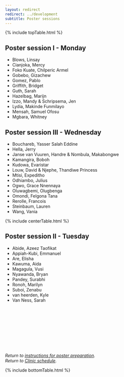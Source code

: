 ```yaml
---
layout: redirect
redirect: ../development
subtitle: Poster sessions
---
```


{% include topTable.html %}

## Poster session I - Monday
- Blows, Linsay
- Cianjoka, Mercy
- Foko Kuate, Chilperic Armel
- Gobebo, Gizachew
- Gomez, Pablo
- Griffith, Bridget
- Guth, Sarah
- Hazelbag, Marijn
- Izzo, Mandy & Schripsema, Jen
- Lydia, Makinde Funmilayo
- Mensah, Samuel Ofosu
- Mgbara, Whitney

## Poster session III - Wednesday
- Bouchareb, Yasser Salah Eddine
- Hella, Jerry
- Janse van Vuuren, Handre & Nombula, Makabongwe
- Kamangira, Boboh
- Kudowa, Evaristar
- Louw, David & Njephe, Thandiwe Princess
- Mtisi, Expeditho
- Odhiambo, Julius
- Ogwo, Grace Nnennaya
- Oluwagbemi, Olugbenga
- Omondi, Felgona Tana
- Rerolle, Francois
- Steinbaum, Lauren
- Wang, Vania

{% include centerTable.html %}

## Poster session II - Tuesday
- Abide, Azeez Taofikat
- Appiah-Kubi, Emmanuel
- Are, Elisha
- Kawuma, Aida
- Magagula, Vusi
- Nyawanda, Bryan
- Pandey, Surabhi
- Ronoh, Marilyn
- Suboi, Zenabu
- van heerden, Kyle
- Van Ness, Sarah


<br><br>
<br><br>
<br><br>
<br><br>

*Return to [instructions for poster preparation]({{site.url}}{{site.baseurl}}/posters).*<br>
*Return to [Clinic schedule]({{site.url}}{{site.baseurl}}/schedule).*

{% include bottomTable.html %}
